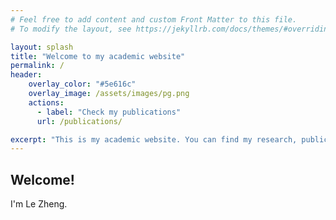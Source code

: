 ```yaml
---
# Feel free to add content and custom Front Matter to this file.
# To modify the layout, see https://jekyllrb.com/docs/themes/#overriding-theme-defaults

layout: splash
title: "Welcome to my academic website"
permalink: /
header:
	overlay_color: "#5e616c"
	overlay_image: /assets/images/pg.png
	actions:
	  - label: "Check my publications"
	  url: /publications/

excerpt: "This is my academic website. You can find my research, publications, and projects."
---
```


## Welcome!
I'm Le Zheng.